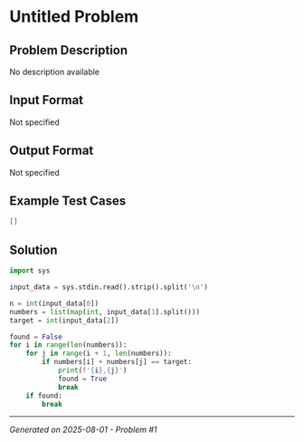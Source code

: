 # Untitled Problem

## Problem Description
No description available

## Input Format
Not specified

## Output Format
Not specified

## Example Test Cases
```json
[]
```

## Solution
```python
import sys

input_data = sys.stdin.read().strip().split('\n')

n = int(input_data[0])
numbers = list(map(int, input_data[1].split()))
target = int(input_data[2])

found = False
for i in range(len(numbers)):
    for j in range(i + 1, len(numbers)):
        if numbers[i] + numbers[j] == target:
            print(f'{i},{j}')
            found = True
            break
    if found:
        break
```

---
*Generated on 2025-08-01 - Problem #1*